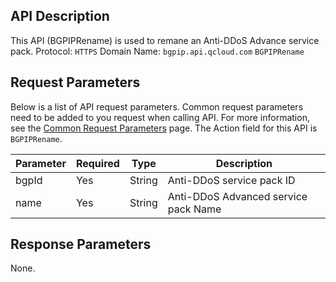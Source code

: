 ﻿[//]: # (chinagitpath:XXXXX)

## API Description
This API (BGPIPRename) is used to remane an Anti-DDoS Advance service pack.
Protocol: `HTTPS`
Domain Name: `bgpip.api.qcloud.com`
`BGPIPRename`

## Request Parameters
Below is a list of API request parameters. Common request parameters need to be added to you request when calling API. For more information, see the [Common Request Parameters](https://cloud.tencent.com/document/product/1014/31224) page. The Action field for this API is `BGPIPRename`.

| Parameter | Required | Type | Description |
|---------|---------|---------|---------|
| bgpId | Yes | String | Anti-DDoS service pack ID |
| name | Yes | String | Anti-DDoS Advanced service pack Name |

## Response Parameters
None.

